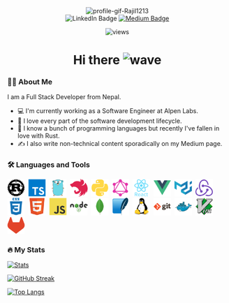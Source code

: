 <div id="header" align="center">
    <img src="https://media.giphy.com/media/Y4ak9Ki2GZCbJxAnJD/giphy.gif" alt="profile-gif-Rajil1213" width="200" />
</div>

<div id="badges" align="center">
    <a>
      <img src="https://img.shields.io/badge/LinkedIn-blue?style=for-the-badge&logo=linkedin&logoColor=white" alt="LinkedIn Badge"/>
    </a>
    <a href="https://medium.com/@rajilbajracharya">
      <img src="https://img.shields.io/badge/Medium-black?style=for-the-badge&logo=medium&logoColor=white" alt="Medium Badge"/>
    </a>
</div>
<p align="center">
    <img src="https://komarev.com/ghpvc/?username=Rajil1213&style=flat-square&color=blue" alt="views"/>
</p>

<h1 align="center">
  Hi there
    <img src="https://media.giphy.com/media/hvRJCLFzcasrR4ia7z/giphy.gif" width="30px" alt="wave"/>
</h1>

### :man_technologist: About Me

I am a Full Stack Developer from Nepal.

- :computer: I'm currently working as a Software Engineer at Alpen Labs.
- :microscope: I love every part of the software development lifecycle.
- :crab: I know a bunch of programming languages but recently I've fallen in love with Rust.
- :writing_hand: I also write non-technical content sporadically on my Medium page.

### :hammer_and_wrench: Languages and Tools

<div>
  <img src="https://github.com/devicons/devicon/blob/master/icons/rust/rust-original.svg" title="Rust" alt="Rust" width="40" height="40"/>&nbsp;
  <img src="https://github.com/devicons/devicon/blob/master/icons/typescript/typescript-original.svg" title="Typescript" alt="Typescript" width="40" height="40"/>&nbsp;
  <img src="https://github.com/devicons/devicon/blob/master/icons/go/go-original.svg" title="Golang" alt="Golang" width="40" height="40"/>&nbsp;
  <img src="https://github.com/devicons/devicon/blob/master/icons/nestjs/nestjs-original.svg" title="NestJS" alt="NestJS" width="40" height="40"/>&nbsp;
  <img src="https://github.com/devicons/devicon/blob/master/icons/python/python-plain.svg" title="Python" alt="Python" width="40" height="40"/>&nbsp;
  <img src="https://github.com/devicons/devicon/blob/master/icons/graphql/graphql-plain.svg" title="GraphQL" alt="GraphQL" width="40" height="40"/>&nbsp;
  <img src="https://github.com/devicons/devicon/blob/master/icons/react/react-original-wordmark.svg" title="React" alt="React" width="40" height="40"/>&nbsp;
  <img src="https://github.com/devicons/devicon/blob/master/icons/vuejs/vuejs-original.svg" title="Vuejs" alt="Vuejs" width="40" height="40"/>&nbsp;
  <img src="https://github.com/devicons/devicon/blob/master/icons/materialui/materialui-original.svg" title="Material UI" alt="Material UI" width="40" height="40"/>&nbsp;
  <img src="https://github.com/devicons/devicon/blob/master/icons/redux/redux-original.svg" title="Redux" alt="Redux " width="40" height="40"/>&nbsp;
  <img src="https://github.com/devicons/devicon/blob/master/icons/css3/css3-plain-wordmark.svg"  title="CSS3" alt="CSS" width="40" height="40"/>&nbsp;
  <img src="https://github.com/devicons/devicon/blob/master/icons/html5/html5-original.svg" title="HTML5" alt="HTML" width="40" height="40"/>&nbsp;
  <img src="https://github.com/devicons/devicon/blob/master/icons/javascript/javascript-original.svg" title="JavaScript" alt="JavaScript" width="40" height="40"/>&nbsp;
  <img src="https://github.com/devicons/devicon/blob/master/icons/nodejs/nodejs-original-wordmark.svg" title="NodeJS" alt="NodeJS" width="40" height="40"/>&nbsp;
  <img src="https://github.com/devicons/devicon/blob/master/icons/mongodb/mongodb-original.svg" title="MongoDB" alt="MongoDB" width="40" height="40"/>&nbsp;
  <img src="https://github.com/devicons/devicon/blob/master/icons/sqlite/sqlite-original.svg" title="SQLite" alt="SQLite" width="40" height="40"/>&nbsp;
  <img src="https://github.com/devicons/devicon/blob/master/icons/linux/linux-original.svg" title="Linux" alt="Linux" width="40" height="40"/>&nbsp;
  <img src="https://github.com/devicons/devicon/blob/master/icons/git/git-original-wordmark.svg" title="Git" alt="Git" width="40" height="40"/>&nbsp;
  <img src="https://github.com/devicons/devicon/blob/master/icons/docker/docker-original.svg" title="Docker" alt="Docker" width="40" height="40"/>&nbsp;
  <img src="https://github.com/devicons/devicon/blob/master/icons/vim/vim-original.svg" title="Vim" alt="Vim" width="40" height="40"/>&nbsp;
  <img src="https://github.com/devicons/devicon/blob/master/icons/gitlab/gitlab-plain.svg" title="Gitlab" alt="Gitlab" width="40" height="40"/>&nbsp;
</div>

### :fire: My Stats

[![Stats](https://github-readme-stats.vercel.app/api?username=Rajil1213&show_icons=true&custom_title=Summary&hide_rank=true&theme=dark#gh-dark-mode-only)](https://github.com/anuraghazra/github-readme-stats)

[![GitHub Streak](https://streak-stats.demolab.com?user=Rajil1213&theme=dark)](https://git.io/streak-stats)

[![Top Langs](https://github-readme-stats.vercel.app/api/top-langs?username=Rajil1213&show_icons=true&theme=dark#gh-dark-mode-only)](https://github.com/anuraghazra/github-readme-stats)
